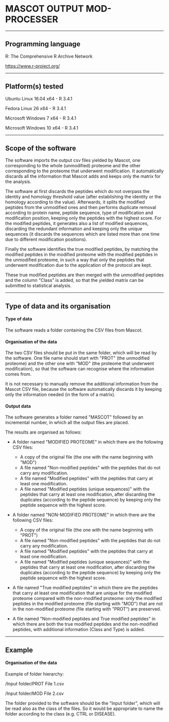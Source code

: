 # MASCOT OUTPUT MOD-PROCESSER

***

## Programming language
R: The Comprehensive R Archive Network

https://www.r-project.org/

***

## Platform(s) tested
Ubuntu Linux 16.04 x64 - R 3.4.1

Fedora Linux 26 x64 - R 3.4.1

Microsoft Windows 7 x64 - R 3.4.1

Microsoft Windows 10 x64 - R 3.4.1

***

## Scope of the software
The software imports the output csv files yielded by Mascot, one corresponding to the whole (unmodified) proteome and the other corresponding to the proteome that underwent modification. It automatically discards all the information that Mascot adds and keeps only the matrix for the analysis.

The software at first discards the peptides which do not overpass the identity and homology threshold value (after establishing the identity or the homology according to the value). Afterwards, it splits the modified peptides from the unmodified ones and then performs duplicate removal according to protein name, peptide sequence, type of modification and modification position, keeping only the peptides with the highest score. For the modified peptides, it generates also a list of modified sequences, discarding the redundant information and keeping only the unique sequences (it discards the sequences which are listed more than one time due to different modification positions).

Finally the software identifies the true modified peptides, by matching the modified peptides in the modified proteome with the modified peptides in the unmodified proteome, in such a way that only the peptides that underwent modification due to the application of the protocol are kept.

These true modified peptides are then merged with the unmodified peptides and the column "Class" is added, so that the yielded matrix can be submitted to statistical analysis. 

***

## Type of data and its organisation

#### Type of data
The software reads a folder containing the CSV files from Mascot.


#### Organisation of the data
The two CSV files should be put in the same folder, which will be read by the software. One file name should start with "PROT" (the unmodified proteome) and the other one with "MOD" (the proteome that underwent modification), so that the software can recognise where the information comes from.

It is not necessary to manually remove the additional information from the Mascot CSV file, because the software automatically discards it by keeping only the information needed (in the form of a matrix).


#### Output data
The software generates a folder named "MASCOT" followed by an incremental number, in which all the output files are placed.

The results are organised as follows:
* A folder named "MODIFIED PROTEOME" in which there are the following CSV files:
    * A copy of the original file (the one with the name beginning with "MOD")
    * A file named "Non-modified peptides" with the peptides that do not carry any modification.
    * A file named "Modified peptides" with the peptides that carry at least one modification.
    * A file named "Modified peptides (unique sequences)" with the peptides that carry at least one modification, after discarding the duplicates (according to the peptide sequence) by keeping only the peptide sequence with the highest score.
    
* A folder named "NON-MODIFIED PROTEOME" in which there are the following CSV files:
    * A copy of the original file (the one with the name beginning with "PROT")
    * A file named "Non-modified peptides" with the peptides that do not carry any modification.
    * A file named "Modified peptides" with the peptides that carry at least one modification.
    * A file named "Modified peptides (unique sequences)" with the peptides that carry at least one modification, after discarding the duplicates (according to the peptide sequence) by keeping only the peptide sequence with the highest score.
    
* A file named "True modified peptides" in which there are the peptides that carry at least one modification that are unique for the modified proteome compared with the non-modified proteome: only the modified peptides in the modified proteome (file starting with "MOD") that are not in the non-modified proteome (file starting with "PROT") are preserved.

* A file named "Non-modified peptides and True modified peptides" in which there are both the true modified peptides and the non-modified peptides, with additional information (Class and Type) is added.

***

## Example

#### Organisation of the data
Example of folder hierarchy:

/Input folder/PROT File 1.csv

/Input folder/MOD File 2.csv


The folder provided to the software should be the "Input folder", which will be read also as the class of the files. So it would be appropriate to name the folder according to the class (e.g. CTRL or DISEASE). 
